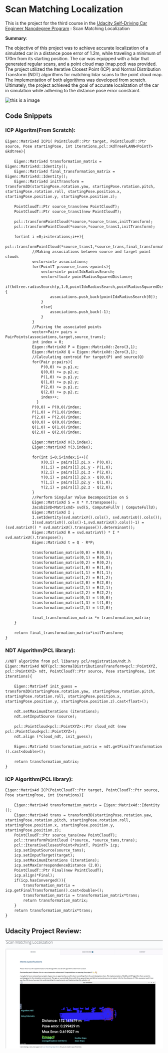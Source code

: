 # Scan Matching Localization


This is the project for the third course in the  [Udacity Self-Driving Car Engineer Nanodegree Program](https://www.udacity.com/course/c-plus-plus-nanodegree--nd213) : Scan Matching Localization

**Summary**:

The objective of this project was to achieve accurate localization of a simulated car in a distance pose error of 1.2m, while traveling a minimum of 170m from its starting position. The car was equipped with a lidar that generated regular scans, and a point cloud map (map.pcd) was provided. The project utilized the Iterative Closest Point (ICP) and Normal Distribution Transform (NDT) algorithms for matching lidar scans to the point cloud map. The implementation of both algorithms was developed from scratch. Ultimately, the project achieved the goal of accurate localization of the car in simulation while adhering to the distance pose error constraint.

![this is a image](/img/png_to_gif.gif)


## Code Snippets

### ICP Algoritm(From Scratch):

```
Eigen::Matrix4d ICP1( PointCloudT::Ptr target, PointCloudT::Ptr source, Pose startingPose, int iterations,pcl::KdTreeFLANN<PointT> &kdtree){

  	Eigen::Matrix4d transformation_matrix = Eigen::Matrix4d::Identity();
  	Eigen::Matrix4d final_transformation_matrix = Eigen::Matrix4d::Identity();
  	Eigen::Matrix4d initTransform = transform3D(startingPose.rotation.yaw, startingPose.rotation.pitch, startingPose.rotation.roll, startingPose.position.x, startingPose.position.y, startingPose.position.z);

  	PointCloudT::Ptr source_trans(new PointCloudT);
  	PointCloudT::Ptr source_trans1(new PointCloudT);
  
  	pcl::transformPointCloud(*source,*source_trans,initTransform);
  	pcl::transformPointCloud(*source,*source_trans1,initTransform);
  
  	for(int i =0;i<iterations;i++){
      		pcl::transformPointCloud(*source_trans1,*source_trans,final_transformation_matrix);
      		//Making associations between source and target point clouds
            vector<int> associations;
            for(PointT p:source_trans->points){
                vector<int> pointIdxRadiusSearch;
                vector<float> pointRadiusSquaredDistance;
                if(kdtree.radiusSearch(p,1.0,pointIdxRadiusSearch,pointRadiusSquaredDistance)>0){
                    associations.push_back(pointIdxRadiusSearch[0]);            
                }
                else{
                    associations.push_back(-1);
                }
            }
			//Pairing the associated points
            vector<Pair> pairs = PairPoints(associations,target,source_trans);
            int index = 0;
            Eigen::MatrixXd P = Eigen::MatrixXd::Zero(3,1);
            Eigen::MatrixXd Q = Eigen::MatrixXd::Zero(3,1);
            //Calculating centroid for target(P) and source(Q)
      		for(Pair p:pairs){
                P(0,0) += p.p1.x;
                Q(0,0) += p.p2.x;
                P(1,0) += p.p1.y;
                Q(1,0) += p.p2.y;
                P(2,0) += p.p1.z;
                Q(2,0) += p.p2.z;
                index++;        
              }
            P(0,0) = P(0,0)/index;
            P(1,0) = P(1,0)/index;
            P(2,0) = P(2,0)/index;
            Q(0,0) = Q(0,0)/index;	
            Q(1,0) = Q(1,0)/index;
            Q(2,0) = Q(2,0)/index;

            Eigen::MatrixXd X(3,index);
            Eigen::MatrixXd Y(3,index);

            for(int i=0;i<index;i++){
                X(0,i) = pairs[i].p1.x - P(0,0);
                X(1,i) = pairs[i].p1.y - P(1,0);
                X(2,i) = pairs[i].p1.z - P(2,0);
                Y(0,i) = pairs[i].p2.x - Q(0,0);
                Y(1,i) = pairs[i].p2.y - Q(1,0);
                Y(2,i) = pairs[i].p2.z - Q(2,0);
            }
			//Perform Singular Value Decomposition on S
            Eigen::MatrixXd S = X * Y.transpose();
            JacobiSVD<MatrixXd> svd(S, ComputeFullV | ComputeFullU);
            Eigen::MatrixXd I ;
            I.setIdentity(svd.matrixV().cols(), svd.matrixU().cols());
            I(svd.matrixV().cols()-1,svd.matrixU().cols()-1) = (svd.matrixV() * svd.matrixU().transpose()).determinant();            
            Eigen::MatrixXd R = svd.matrixV() * I * svd.matrixU().transpose();            
            Eigen::MatrixXd t = Q - R*P;
            
            transformation_matrix(0,0) = R(0,0);
            transformation_matrix(0,1) = R(0,1);
            transformation_matrix(0,2) = R(0,2);
            transformation_matrix(1,0) = R(1,0);
            transformation_matrix(1,1) = R(1,1);
            transformation_matrix(1,2) = R(1,2);
            transformation_matrix(2,0) = R(2,0);
            transformation_matrix(2,1) = R(2,1);
            transformation_matrix(2,2) = R(2,2);
            transformation_matrix(0,3) = t(0,0);
            transformation_matrix(1,3) = t(1,0);
            transformation_matrix(2,3) = t(2,0);
      
            final_transformation_matrix *= transformation_matrix;           
    }

  	return final_transformation_matrix*initTransform;
}
```


### NDT Algorithm(PCL library):

```
//NDT algorithm from pcl libarary pcl/registration/ndt.h
Eigen::Matrix4d NDT(pcl::NormalDistributionsTransform<pcl::PointXYZ, pcl::PointXYZ> ndt, PointCloudT::Ptr source, Pose startingPose, int iterations){

  	Eigen::Matrix4f init_guess = transform3D(startingPose.rotation.yaw, startingPose.rotation.pitch, startingPose.rotation.roll, startingPose.position.x, startingPose.position.y, startingPose.position.z).cast<float>();
	
  	ndt.setMaximumIterations (iterations);
	ndt.setInputSource (source);
  	
	pcl::PointCloud<pcl::PointXYZ>::Ptr cloud_ndt (new pcl::PointCloud<pcl::PointXYZ>);
  	ndt.align (*cloud_ndt, init_guess);

	Eigen::Matrix4d transformation_matrix = ndt.getFinalTransformation ().cast<double>();

	return transformation_matrix;
}

```



### ICP Algorithm(PCL library):

```
Eigen::Matrix4d ICP(PointCloudT::Ptr target, PointCloudT::Ptr source, Pose startingPose, int iterations){

  	Eigen::Matrix4d transformation_matrix = Eigen::Matrix4d::Identity ();
  	Eigen::Matrix4d trans = transform3D(startingPose.rotation.yaw, startingPose.rotation.pitch, startingPose.rotation.roll, startingPose.position.x, startingPose.position.y, startingPose.position.z);
    PointCloudT::Ptr source_tans(new PointCloudT);
  	pcl::transformPointCloud (*source, *source_tans,trans);
  	pcl::IterativeClosestPoint<PointT, PointT> icp;
	icp.setInputSource(source_tans);
	icp.setInputTarget(target);
  	icp.setMaximumIterations (iterations);
  	icp.setMaxCorrespondenceDistance (2.0);
    PointCloudT::Ptr Final(new PointCloudT);
    icp.align(*Final);
  	if(icp.hasConverged()){
    	transformation_matrix = icp.getFinalTransformation().cast<double>();
      	transformation_matrix = transformation_matrix*trans;
      	return transformation_matrix;
    }
  	return transformation_matrix*trans;
}

```


## Udacity Project Review:


![this is a image](/img/LocalizationReview.png)
